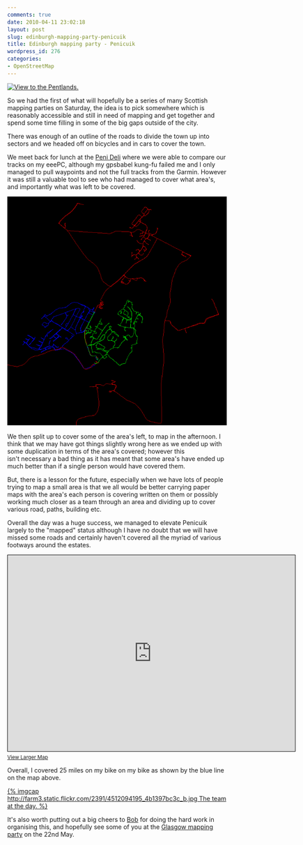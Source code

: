 ```yaml
---
comments: true
date: 2010-04-11 23:02:18
layout: post
slug: edinburgh-mapping-party-penicuik
title: Edinburgh mapping party - Penicuik
wordpress_id: 276
categories:
- OpenStreetMap
---
```



[](http://www.chrisfleming.org/osm/edinburgh-mapping-party-penicuik/attachment/screenshot_016/)[![View to the Pentlands.](http://farm3.static.flickr.com/2272/4512365680_c76b496195_b.jpg)](http://www.flickr.com/photos/61663261@N00/4512365680/)

So we had the first of what will hopefully be a series of many Scottish mapping parties on Saturday, the idea is to pick somewhere which is reasonably accessible and still in need of mapping 
and get together and spend some time filling in some of the big gaps outside of the city.

There was enough of an outline of the roads to divide the town up into sectors and we headed off on bicycles and in cars to cover the town.

We meet back for lunch at the [Peni Deli](http://www.openstreetmap.org/browse/node/693525734) where we 
were able to compare our tracks on my eeePC, although my gpsbabel kung-fu failed me and I only managed to pull 
waypoints and not the full tracks from the Garmin. However it was still a valuable tool to see who had managed to cover what area's, and importantly what was left to be covered.


![](/post-assets/2010-04-11-edinburgh-mapping-party-penicuik/screenshot_016.png )

We then split up to cover some of the area's left, to map in the afternoon. I think that we may have got things slightly wrong here as we ended up with some duplication in terms of the area's covered; however this isn't necessary a bad thing as it has meant that some area's have ended up much better than if a single person would have covered them.

But, there is a lesson for the future, especially when we have lots of people trying to map a small area is that we all would be better carrying paper maps with the area's each person is covering written on them or possibly working much closer as a team through an area and dividing up to cover various road, paths, building etc.

Overall the day was a huge success, we managed to elevate Penicuik largely to the "mapped" status although I have no doubt that we will have missed some roads and certainly haven't covered all the myriad of various footways around the estates.

<iframe width="660" height="450" frameborder="0" scrolling="no" marginheight="0" marginwidth="0" src="http://www.openstreetmap.org/export/embed.html?bbox=-3.24101,55.82354,-3.2047,55.83978&amp;layer=mapnik" style="border: 1px solid black"></iframe><br /><small><a href="http://www.openstreetmap.org/?lat=55.83166&amp;lon=-3.222855&amp;zoom=14&amp;layers=M">View Larger Map</a></small>
<!--[osm_map lat="55.832" long="-3.222" zoom="14" width="660" height="450" gpx_file="http://www.chrisfleming.org/osm/penicuik.gpx"] -->

Overall, I covered 25 miles on my bike on my bike as shown by the blue line on the map above.

[{% imgcap http://farm3.static.flickr.com/2391/4512094195_4b1397bc3c_b.jpg The team at the day. %}](http://www.flickr.com/photos/61663261@N00/4512094195/)

It's also worth putting out a big cheers to [Bob](http://www.openstreetmap.org/user/Central%20America) for doing the hard work in organising this, and hopefully see some of you ﻿at the [Glasgow mapping party](http://wiki.openstreetmap.org/wiki/Mapping_Party/Glasgow#Mapping_party) on the 22nd May.
